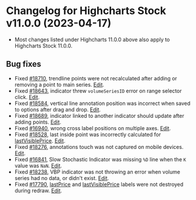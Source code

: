 # Changelog for Highcharts Stock v11.0.0 (2023-04-17)

- Most changes listed under Highcharts 11.0.0 above also apply to Highcharts Stock 11.0.0.

## Bug fixes
- Fixed [#18710](https://github.com/highcharts/highcharts/issues/18710), trendline points were not recalculated after adding or removing a point to main series. [Edit](https://github.com/highcharts/highcharts/pull/18771).
- Fixed [#18643](https://github.com/highcharts/highcharts/issues/18643), indicator threw `volumeSeriesID` error on range selector click. [Edit](https://github.com/highcharts/highcharts/pull/18791).
- Fixed [#18584](https://github.com/highcharts/highcharts/issues/18584), vertical line annotation position was incorrect when saved to options after drag and drop. [Edit](https://github.com/highcharts/highcharts/pull/18758).
- Fixed [#18689](https://github.com/highcharts/highcharts/issues/18689), indicator linked to another indicator should update after adding points. [Edit](https://github.com/highcharts/highcharts/pull/18695).
- Fixed [#16940](https://github.com/highcharts/highcharts/issues/16940), wrong cross label positions on multiple axes. [Edit](https://github.com/highcharts/highcharts/pull/18639).
- Fixed [#18528](https://github.com/highcharts/highcharts/issues/18528), last inside point was incorrectly calculated for [lastVisiblePrice](https://api.highcharts.com/highstock/plotOptions.series.lastVisiblePrice). [Edit](https://github.com/highcharts/highcharts/pull/18567).
- Fixed [#18276](https://github.com/highcharts/highcharts/issues/18276), annotations touch was not captured on mobile devices. [Edit](https://github.com/highcharts/highcharts/pull/18515).
- Fixed [#16841](https://github.com/highcharts/highcharts/issues/16841), Slow Stochastic Indicator was missing `%D` line when the `K` value was `NaN`. [Edit](https://github.com/highcharts/highcharts/pull/18220).
- Fixed [#18238](https://github.com/highcharts/highcharts/issues/18238), VBP indicator was not throwing an error when volume series had no data, or didn't exist. [Edit](https://github.com/highcharts/highcharts/pull/18397).
- Fixed [#17790](https://github.com/highcharts/highcharts/issues/17790), [lastPrice](https://api.highcharts.com/highstock/plotOptions.series.lastPrice) and [lastVisiblePrice](https://api.highcharts.com/highstock/plotOptions.series.lastVisiblePrice) labels were not destroyed during redraw. [Edit](https://github.com/highcharts/highcharts/pull/18440).
